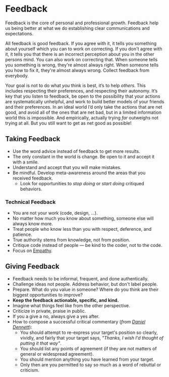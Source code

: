 # Feedback

Feedback is the core of personal and professional growth. Feedback help us being better at what we do establishing clear communications and expectations.

All feedback is good feedback. If you agree with it, it tells you something about yourself which you can to work on correcting. If you don't agree with it, it tells you that there is an incorrect perception about you in the other persons mind. You can also work on correcting that. When someone tells you something is wrong, they're almost always right. When someone tells you how to fix it, they're almost always wrong. Collect feedback from everybody.

Your goal is not to do what _you_ think is best, it’s to help _others_. This includes respecting their preferences, and respecting their autonomy. It’s key that you listen to feedback, be open to the possibility that your actions are systematically unhelpful, and work to build better models of your friends and their preferences. In an ideal world I’d only take the actions that are net good, and avoid all of the ones that are net bad, but in a limited information world this is impossible. And empirically, actually trying _far_ outweighs not trying at all. But you still want to get as net good as possible!

## Taking Feedback

- Use the word advice instead of feedback to get more results.
- The only constant in the world is change. Be open to it and accept it with a smile.
- Understand and accept that you will make mistakes.
- Be mindful. Develop meta-awareness around the areas that you received feedback.
  - Look for opportunities to _stop doing_ or _start doing_ critiqued behaviors.

### Technical Feedback

- You are not your work (code, design, ...).
- No matter how much you know about something, someone else will always know more.
- Treat people who know less than you with respect, deference, and patience.
- True authority stems from knowledge, not from position.
- Critique code instead of people — be kind to the coder, not to the code.
- Focus on [Empathy](http://bravenewgeek.com/engineering-empathy/).

## Giving Feedback

- Feedback needs to be informal, frequent, and done authentically.
- Challenge ideas not people. Address behavior, but don't label people.
- Prepare. What do you value in someone? Where do you think are their biggest opportunities to improve?
- **Keep the feedback actionable, specific, and kind.**
- Imagine what things feel like from the other perspective.
- Criticize in private, praise in public.
- If you a give a no, always give a yes after.
- How to compose a successful critical commentary (_from_ [_Daniel Dennett_](https://en.wikipedia.org/wiki/Daniel_Dennett)):
	- You should attempt to re-express your target's position so clearly, vividly, and fairly that your target says, _"Thanks, I wish I'd thought of putting it that way"_.
	- You should list any points of agreement (if they are not matters of general or widespread agreement).
	- You should mention anything you have learned from your target.
	- Only then are you permitted to say so much as a word of rebuttal or criticism.
